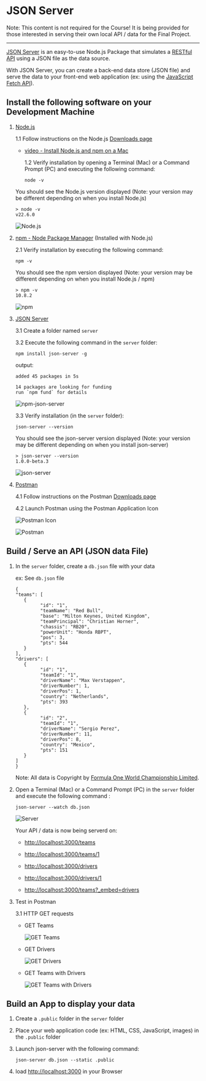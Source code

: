# JSON Server

Note: This content is not required for the Course! It is being provided for those interested in serving their own local API / data for the Final Project.

<hr />

[JSON Server](https://www.npmjs.com/package/json-server) is an easy-to-use Node.js Package that simulates a [RESTful API](https://blog.postman.com/rest-api-examples/) using a JSON file as the data source.

With JSON Server, you can create a back-end data store (JSON file) and serve the data to your front-end web application (ex: using the [JavaScript Fetch API](https://developer.mozilla.org/en-US/docs/Web/API/Fetch_API/Using_Fetch)).

## Install the following software on your Development Machine

1. [Node.js](https://nodejs.org/en)

   1.1 Follow instructions on the Node.js [Downloads page](https://nodejs.org/en/download/prebuilt-installer)

   - [video - Install Node.js and npm on a Mac](https://www.youtube.com/watch?v=MD0yqgMvj4w)

     1.2 Verify installation by opening a Terminal (Mac) or a Command Prompt (PC) and executing the following command:

     ```
     node -v
     ```

   You should see the Node.js version displayed
   (Note: your version may be different depending on when you install Node.js)

   ```
   > node -v
   v22.6.0
   ```

   ![Node.js](img/img_1.png?raw=true "Node.js")

2. [npm - Node Package Manager](https://www.npmjs.com/)
   (Installed with Node.js)

   2.1 Verify installation by executing the following command:

   ```
   npm -v
   ```

   You should see the npm version displayed
   (Note: your version may be different depending on when you install Node.js / npm)

   ```
   > npm -v
   10.8.2
   ```

   ![npm](img/img_2.png?raw=true "npm")

3. [JSON Server](https://www.npmjs.com/package/json-server)

   3.1 Create a folder named `server`

   3.2 Execute the following command in the `server` folder:

   ```
   npm install json-server -g
   ```

   output:

   ```
   added 45 packages in 5s

   14 packages are looking for funding
   run `npm fund` for details
   ```

   ![npm-json-server](img/img_3.png?raw=true "npm-json-server")

   3.3 Verify installation (in the `server` folder):

   ```
   json-server --version
   ```

   You should see the json-server version displayed
   (Note: your version may be different depending on when you install json-server)

   ```
   > json-server --version
   1.0.0-beta.3
   ```

   ![json-server](img/img_4.png?raw=true "json-server")

4. [Postman](https://www.postman.com/)

   4.1 Follow instructions on the Postman [Downloads page](https://www.postman.com/downloads/)

   4.2 Launch Postman using the Postman Application Icon

   ![Postman Icon](img/img_5.png?raw=true "Postman Icon")

   ![Postman](img/img_6.png?raw=true "Postman")

## Build / Serve an API (JSON data File)

1. In the `server` folder, create a `db.json` file with your data

   ex: See `db.json` file

   ```
   {
   "teams": [
      {
            "id": "1",
            "teamName": "Red Bull",
            "base": "Milton Keynes, United Kingdom",
            "teamPrincipal": "Christian Horner",
            "chassis": "RB20",
            "powerUnit": "Honda RBPT",
            "pos": 3,
            "pts": 544
      }
   ],
   "drivers": [
      {
            "id": "1",
            "teamId": "1",
            "driverName": "Max Verstappen",
            "driverNumber": 1,
            "driverPos": 1,
            "country": "Netherlands",
            "pts": 393
      },
      {
            "id": "2",
            "teamId": "1",
            "driverName": "Sergio Perez",
            "driverNumber": 11,
            "driverPos": 8,
            "country": "Mexico",
            "pts": 151
      }
   ]
   }
   ```

   Note: All data is Copyright by [Formula One World Championship Limited](https://www.formula1.com).

2. Open a Terminal (Mac) or a Command Prompt (PC) in the `server` folder and execute the following command :

   ```
   json-server --watch db.json
   ```

   ![Server](img/img_7.png?raw=true "Server")

   Your API / data is now being serverd on:

   - [http://localhost:3000/teams](http://localhost:3000/teams)
   - [http://localhost:3000/teams/1](http://localhost:3000/teams/1)

   - [http://localhost:3000/drivers](http://localhost:3000/drivers)
   - [http://localhost:3000/drivers/1](http://localhost:3000/drivers/1)

   - [http://localhost:3000/teams?\_embed=drivers](http://localhost:3000/teams?_embed=drivers)

3. Test in Postman

   3.1 HTTP GET requests

   - GET Teams

     ![GET Teams](img/img_8.png?raw=true "GET Teams")

   - GET Drivers

     ![GET Drivers](img/img_9.png?raw=true "GET Drivers")

   - GET Teams with Drivers

     ![GET Teams with Drivers](img/img_10.png?raw=true "GET Teams with Drivers")

## Build an App to display your data

1. Create a `.public` folder in the `server` folder

2. Place your web application code (ex: HTML, CSS, JavaScript, images) in the `.public` folder

3. Launch json-server with the following command:

   ```
   json-server db.json --static .public
   ```

4. load [http://localhost:3000](http://localhost:3000) in your Browser

